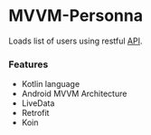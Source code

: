 # MVVM-Personna
Loads list of users using restful [API](https://randomuser.me/api/).

### Features
- Kotlin language
- Android MVVM Architecture
- LiveData
- Retrofit
- Koin
